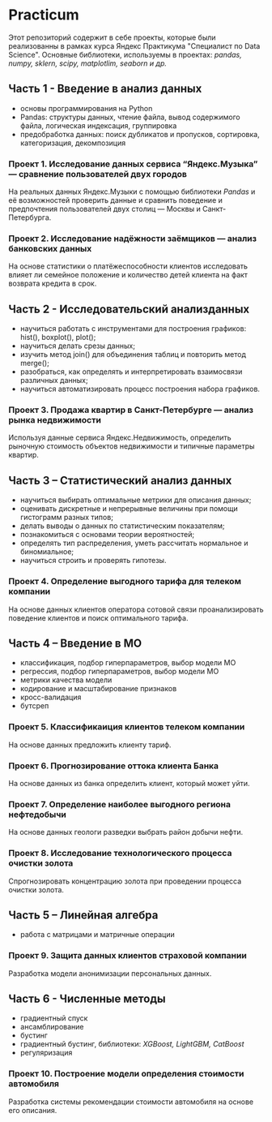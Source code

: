 # Practicum
Этот репозиторий содержит в себе проекты, которые были реализованны в рамках курса Яндекс Практикума "Специалист по Data Science". 
Основные библиотеки, используемы в проектах: *pandas, numpy, sklern, scipy, matplotlim, seaborn и др.*
## Часть 1 - Введение в анализ данных 
- основы программирования на Python
- Pandas: структуры данных, чтение файла, вывод содержимого файла, логическая индексация, группировка
- предобработка данных: поиск дубликатов и пропусков, сортировка, категоризация, декомпозиция
### Проект 1. Исследование данных сервиса “Яндекс.Музыка” — сравнение пользователей двух городов
На реальных данных Яндекс.Музыки c помощью библиотеки *Pandas* и её возможностей проверить данные и сравнить поведение и предпочтения пользователей двух столиц — Москвы и Санкт-Петербурга.
### Проект 2. Исследование надёжности заёмщиков — анализ банковских данных
На основе статистики о платёжеспособности клиентов исследовать влияет ли семейное положение и
количество детей клиента на факт возврата кредита в срок.

## Часть 2 - Исследовательский анализданных 
- научиться работать с инструментами для построения графиков: hist(), boxplot(), plot();
- научиться делать срезы данных;
- изучить метод join() для объединения таблиц и повторить метод merge();
- разобраться, как определять и интерпретировать взаимосвязи различных данных;
- научиться автоматизировать процесс построения набора графиков.
### Проект 3. Продажа квартир в Санкт-Петербурге — анализ рынка недвижимости
Используя данные сервиса Яндекс.Недвижимость, определить рыночную стоимость объектов недвижимости и типичные параметры квартир.

## Часть 3 – Статистический анализ данных
- научиться выбирать оптимальные метрики для описания данных;
- оценивать дискретные и непрерывные величины при помощи гистограмм разных типов;
- делать выводы о данных по статистическим показателям;
- познакомиться с основами теории вероятностей;
- определять тип распределения, уметь рассчитать нормальное и биномиальное;
- научиться строить и проверять гипотезы.
### Проект 4. Определение выгодного тарифа для телеком компании
На основе данных клиентов оператора сотовой связи проанализировать поведение клиентов и поиск оптимального тарифа.

## Часть 4 – Введение в МО
- классификация, подбор гиперпараметров, выбор модели МО
- регрессия, подбор гиперпараметров, выбор модели МО
- метрики качества модели
- кодирование и масштабирование признаков
- кросс-валидация
- бутсреп
### Проект 5. Классификаиция клиентов телеком компании
На основе данных предложить клиенту тариф.
### Проект 6. Прогнозирование оттока клиента Банка
На основе данных из банка определить клиент, который может уйти.
### Проект 7. Определение наиболее выгодного региона нефтедобычи
На основе данных геологи разведки выбрать район добычи нефти.
### Проект 8. Исследование технологического процесса очистки золота
Спрогнозировать концентрацию золота при проведении процесса очистки золота.

## Часть 5 – Линейная алгебра
- работа с матрицами и матричные операции 
### Проект 9. Защита данных клиентов страховой компании
Разработка модели анонимизации персональных данных.

## Часть 6 - Численные методы
- градиентный спуск
- ансамблирование
- бустинг
- градиентный бустинг, библиотеки: *XGBoost, LightGBM, CatBoost*
- регуляризация
### Проект 10. Построение модели определения стоимости автомобиля
Разработка системы рекомендации стоимости автомобиля на основе его описания.
